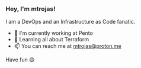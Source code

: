 ### Hey, I'm mtrojas!

I am a DevOps and an Infrastructure as Code fanatic. 

- 🏢 I'm currently working at Pento
- 📖 Learning all about Terraform 
- 📫 You can reach me at mtrojas@proton.me

Have fun 😄

